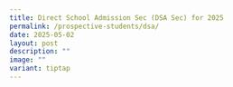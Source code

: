 ```yaml
---
title: Direct School Admission Sec (DSA Sec) for 2025
permalink: /prospective-students/dsa/
date: 2025-05-02
layout: post
description: ""
image: ""
variant: tiptap
---
```

